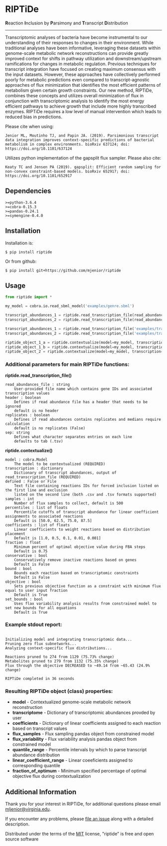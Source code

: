 # RIPTiDe

**R**eaction **I**nclusion by **P**arsimony and **T**ranscript **D**istribution

----

Transcriptomic analyses of bacteria have become instrumental to our understanding of their responses to changes in their environment. While traditional analyses have been informative, leveraging these datasets within genome-scale metabolic network reconstructions can provide greatly improved context for shifts in pathway utilization and downstream/upstream ramifications for changes in metabolic regulation. Previous techniques for transcript integration have focused on creating maximum consensus with the input datasets. However, these approaches have collectively performed poorly for metabolic predictions even compared to transcript-agnostic approaches of flux minimization that identifies the most efficient patterns of metabolism given certain growth constraints. Our new method, RIPTiDe, combines these concepts and utilizes overall minimization of flux in conjunction with transcriptomic analysis to identify the most energy efficient pathways to achieve growth that include more highly transcribed enzymes. RIPTiDe requires a low level of manual intervention which leads to reduced bias in predictions. 

Please cite when using:
```
Jenior ML, Moutinho TJ, and Papin JA. (2019). Parsimonious transcript data integration improves context-specific predictions of bacterial metabolism in complex environments. bioRxiv 637124; doi: https://doi.org/10.1101/637124
```

Utilizes python implementation of the gapsplit flux sampler. Please also cite:
```
Keaty TC and Jensen PA (2019). gapsplit: Efficient random sampling for non-convex constraint-based models. bioRxiv 652917; doi: https://doi.org/10.1101/652917
```

## Dependencies
```
>=python-3.6.4
>=cobra-0.15.3
>=pandas-0.24.1
>=symengine-0.4.0
```

## Installation

Installation is:
```
$ pip install riptide
```

Or from github:
```
$ pip install git+https://github.com/mjenior/riptide
```

## Usage

```python
from riptide import *

my_model = cobra.io.read_sbml_model('examples/genre.sbml')

transcript_abundances_1 = riptide.read_transcription_file(read_abundances_file='examples/transcriptome1.tsv')
transcript_abundances_2 = riptide.read_transcription_file(read_abundances_file='examples/transcriptome2.tsv')

transcript_abundances_1 = riptide.read_transcription_file('examples/transcriptome1.tsv')
transcript_abundances_2 = riptide.read_transcription_file('examples/transcriptome2.tsv', replicates=True)

riptide_object_1_a = riptide.contextualize(model=my_model, transcription=transcript_abundances_1)
riptide_object_1_b = riptide.contextualize(model=my_model, transcription=transcript_abundances_1, defined='examples/defined.tsv')
riptide_object_2 = riptide.contextualize(model=my_model, transcription=transcript_abundances_2)
``` 

### Additional parameters for main RIPTiDe functions:

**riptide.read_transcription_file()**
```
read_abundances_file : string
    User-provided file name which contains gene IDs and associated transcription values
header : boolean
    Defines if read abundance file has a header that needs to be ignored
    default is no header
replicates : boolean
    Defines if read abundances contains replicates and medians require calculation
    default is no replicates (False)
sep: string
    Defines what character separates entries on each line
    defaults to tab (.tsv)
```

**riptide.contextualize()**
```
model : cobra.Model
    The model to be contextualized (REQUIRED)
transcription : dictionary
    Dictionary of transcript abundances, output of read_transcription_file (REQUIRED)
defined : False or File
    Text file containing reactions IDs for forced inclusion listed on the first line and exclusion 
    listed on the second line (both .csv and .tsv formats supported)
samples : int 
    Number of flux samples to collect, default is 500
percentiles : list of floats
    Percentile cutoffs of transcript abundance for linear coefficient assignments to associated reactions
    Default is [50.0, 62.5, 75.0, 87.5]
coefficients : list of floats
    Linear coefficients to weight reactions based on distribution placement
    Default is [1.0, 0.5, 0.1, 0.01, 0.001]
fraction : float
    Minimum percent of optimal objective value during FBA steps
    Default is 0.75
conservative : bool
    Conservatively remove inactive reactions based on genes
    Default is False
bound : bool
    Bounds each reaction based on transcriptomic constraints
    Default is False
objective : bool
    Sets previous objective function as a constraint with minimum flux equal to user input fraction
    Default is True
set_bounds : bool
    Uses flax variability analysis results from constrained model to set new bounds for all equations
    Default is True
```

### Example stdout report:
```

Initializing model and integrating transcriptomic data...
Pruning zero flux subnetworks...
Analyzing context-specific flux distributions...

Reactions pruned to 274 from 1129 (75.73% change)
Metabolites pruned to 279 from 1132 (75.35% change)
Flux through the objective DECREASED to ~49.14 from ~65.43 (24.9% change)

RIPTiDe completed in 36 seconds

```

### Resulting RIPTiDe object (class) properties:

- **model** - Contextualized genome-scale metabolic network reconstruction
- **transcriptome** - Dictionary of transcriptomic abundances provded by user
- **coefficients** - Dictionary of linear coefficients assigned to each reaction based on transcript values
- **flux_samples** - Flux sampling pandas object from constrained model
- **flux_variability** - Flux variability analysis pandas object from constrained model
- **quantile_range** - Percentile intervals by which to parse transcript abundance distribution
- **linear_coefficient_range** - Linear coeeficients assigned to corresponding quantile
- **fraction_of_optimum** - Minimum specified percentage of optimal objective flux during contextualization


## Additional Information

Thank you for your interest in RIPTiDe, for additional questions please email mljenior@virginia.edu.

If you encounter any problems, please [file an issue](https://github.com/mjenior/riptide/issues) along with a detailed description.

Distributed under the terms of the [MIT](http://opensource.org/licenses/MIT) license, "riptide" is free and open source software
